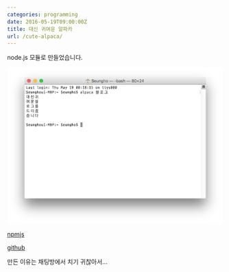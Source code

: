 ```yaml
---
categories: programming
date: 2016-05-19T09:00:00Z
title: 대신 귀여운 알파카
url: /cute-alpaca/
---
```


node.js 모듈로 만들었습니다.

<img src="/images/Vkg7vdrMW.png" alt="niceb5y blog">

[npmjs](https://www.npmjs.com/package/cute-alpaca)

[github](https://github.com/niceb5y/cute-alpaca)

만든 이유는 채팅방에서 치기 귀찮아서...
